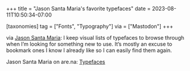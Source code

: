 +++
title = "Jason Santa Maria's favorite typefaces"
date = 2023-08-11T10:50:34-07:00

[taxonomies]
tag = ["Fonts", "Typography"]
via = ["Mastodon"]
+++

via [Jason Santa Maria](https://typo.social/@jasonsantamaria/110871443907475365): I keep visual lists of typefaces to browse through when I’m looking for something new to use. It’s mostly an excuse to bookmark ones I know I already like so I can easily find them again.

<!-- more -->

Jason Santa Maria on are.na: [Typefaces](https://www.are.na/jason-santa-maria/typefaces-tzey0yfej6y)
